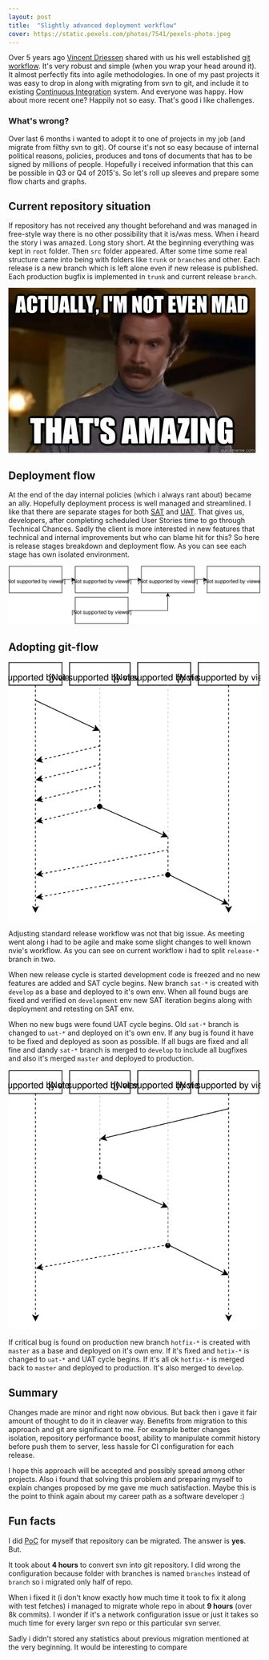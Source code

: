 ```yaml
---
layout: post
title:  "Slightly advanced deployment workflow"
cover: https://static.pexels.com/photos/7541/pexels-photo.jpeg
---
```


Over 5 years ago [Vincent Driessen][nvie-twitter] shared with us his well established [git workflow][git-branching-model]. It's very robust and simple (when you wrap your head around it). It almost perfectly fits into agile methodologies. In one of my past projects it was easy to drop in along with migrating from svn to git, and include it to existing [Continuous Integration][ci] system. And everyone was happy. How about more recent one? Happily not so easy. That's good i like challenges.

<!-- more -->

### What's wrong?

Over last 6 months i wanted to adopt it to one of projects in my job (and migrate from filthy svn to git). Of course it's not so easy because of internal political reasons, policies, produces and tons of documents that has to be signed by millions of people. Hopefully i received information that this can be possible in Q3 or Q4 of 2015's. So let's roll up sleeves and prepare some flow charts and graphs.

## Current repository situation

If repository has not received any thought beforehand and was managed in free-style way there is no other possibility that it is/was mess. When i heard the story i was amazed. Long story short. At the beginning everything was kept in ```root``` folder. Then ```src``` folder appeared. After some time some real structure came into being with folders like ```trunk``` or ```branches``` and other. Each release is a new branch which is left alone even if new release is published. Each production bugfix is implemented in ```trunk``` and current release ```branch```.

![I was amazed](/assets/im-not-even-mad.jpg)

## Deployment flow

At the end of the day internal policies (which i always rant about) became an ally. Hopefully deployment process is well managed and streamlined. I like that there are separate stages for both [SAT][sat] and [UAT][uat]. That gives us, developers, after completing scheduled User Stories time to go through Technical Chances. Sadly the client is more interested in new features that technical and internal improvements but who can blame hit for this? So here is release stages breakdown and deployment flow. As you can see each stage has own isolated environment.

![Deployemnt workflow](/assets/current-deployment.svg)

## Adopting git-flow

![Release flow](/assets/release-workflow.svg)

Adjusting standard release workflow was not that big issue. As meeting went along i had to be agile and make some slight changes to well known nvie's workflow. As you can see on current workflow i had to split ```release-*``` branch in two.

When new release cycle is started development code is freezed and no new features are added and SAT cycle begins. New branch ```sat-*``` is created with ```develop``` as a base and deployed to it's own env. When all found bugs are fixed and verified on ```development``` env new SAT iteration begins along with deployment and retesting on SAT env.

When no new bugs were found UAT cycle begins. Old ```sat-*``` branch is changed to ```uat-*``` and deployed on it's own env. If any bug is found it have to be fixed and deployed as soon as possible. If all bugs are fixed and all fine and dandy ```sat-*``` branch is merged to ```develop``` to include all bugfixes and also it's merged ```master``` and deployed to production.

![Hotfix flow](/assets/hotfix-workflow.svg)

If critical bug is found on production new branch ```hotfix-*``` is created with ```master``` as a base and deployed on it's own env. If it's fixed and ```hotix-*``` is changed to ```uat-*``` and UAT cycle begins. If it's all ok ```hotfix-*``` is merged back to ```master``` and deployed to production. It's also merged to ```develop```.

## Summary

Changes made are minor and right now obvious. But back then i gave it fair amount of thought to do it in cleaver way. Benefits from migration to this approach and git are significant to me. For example better changes isolation, repository performance boost, ability to manipulate commit history before push them to server, less hassle for CI configuration for each release.

I hope this approach will be accepted and possibly spread among other projects. Also i found that solving this problem and preparing myself to explain changes proposed by me gave me much satisfaction. Maybe this is the point to think again about my career path as a software developer :)

## Fun facts

I did [PoC][poc] for myself that repository can be migrated. The answer is **yes**. But.

It took about **4 hours** to convert svn into git repository. I did wrong the configuration because folder with branches is named ```branches``` instead of ```branch``` so i migrated only half of repo.

When i fixed it (i don't know exactly how much time it took to fix it along with test fetches) i managed to migrate whole repo in about **9 hours** (over 8k commits). I wonder if it's a network configuration issue or just it takes so much time for every larger svn repo or this particular svn server.

Sadly i didn't stored any statistics about previous migration mentioned at the very beginning. It would be interesting to compare

[nvie-twitter]:https://twitter.com/nvie
[git-branching-model]:http://nvie.com/posts/a-successful-git-branching-model/
[uat]:http://en.wikipedia.org/wiki/Acceptance_testing#User_acceptance_testing
[sat]:http://en.wikipedia.org/wiki/System_testing
[ci]:http://en.wikipedia.org/wiki/Continuous_integration
[poc]:http://en.wikipedia.org/wiki/Proof_of_concept
